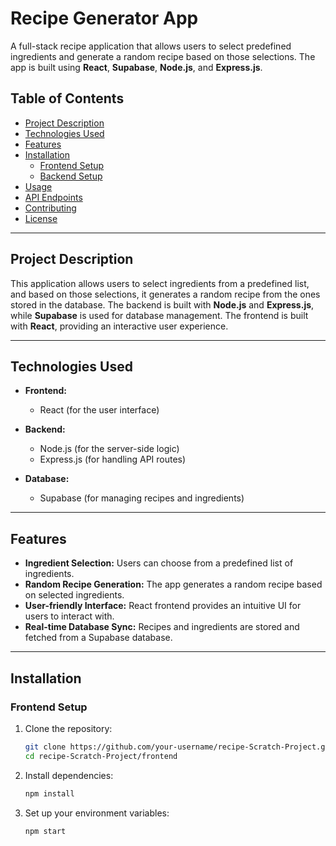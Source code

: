 # Recipe Generator App

A full-stack recipe application that allows users to select predefined ingredients and generate a random recipe based on those selections. The app is built using **React**, **Supabase**, **Node.js**, and **Express.js**.

## Table of Contents
- [Project Description](#project-description)
- [Technologies Used](#technologies-used)
- [Features](#features)
- [Installation](#installation)
  - [Frontend Setup](#frontend-setup)
  - [Backend Setup](#backend-setup)
- [Usage](#usage)
- [API Endpoints](#api-endpoints)
- [Contributing](#contributing)
- [License](#license)

---

## Project Description

This application allows users to select ingredients from a predefined list, and based on those selections, it generates a random recipe from the ones stored in the database. The backend is built with **Node.js** and **Express.js**, while **Supabase** is used for database management. The frontend is built with **React**, providing an interactive user experience.

---

## Technologies Used

- **Frontend:**
  - React (for the user interface)
  
- **Backend:**
  - Node.js (for the server-side logic)
  - Express.js (for handling API routes)
  
- **Database:**
  - Supabase (for managing recipes and ingredients)

---

## Features

- **Ingredient Selection:** Users can choose from a predefined list of ingredients.
- **Random Recipe Generation:** The app generates a random recipe based on selected ingredients.
- **User-friendly Interface:** React frontend provides an intuitive UI for users to interact with.
- **Real-time Database Sync:** Recipes and ingredients are stored and fetched from a Supabase database.

---

## Installation

### Frontend Setup

1. Clone the repository:
   ```bash
   git clone https://github.com/your-username/recipe-Scratch-Project.git
   cd recipe-Scratch-Project/frontend
   ```

2. Install dependencies:
   ```bash
   npm install
   ```

3. Set up your environment variables:
   ```bash
   npm start
   ```











   
